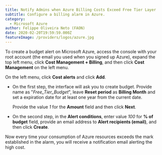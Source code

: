 ```yaml
---
title: Notify Admins when Azure Billing Costs Exceed Free Tier Layer
subtitle: Configure a billing alarm in Azure.
category:
  - Microsoft Azure
author: Felippe Oliveira Neto (FAON)
date: 2020-02-20T19:59:59.000Z
featureImage: /providers/logos/azure.jpg
---
```

To create a budget alert on Microsoft Azure, access the console with your root account (the email you used when you signed up  Azure), expand the top left menu, click **Cost Management + Billing**, and then click **Cost Management** on the left menu.

On the left menu, click **Cost alerts** and click **Add**.

* On the first step, the interface will ask you to create budget. Provide name as "_Free_Tier_Budget_", leave **Reset period** as **Billing Month** and set a expiration date for at least one year from the current date.

  Provide the value _1_ for the **Amount** field and then click **Next**.

* On the second step, in the **Alert conditions**, enter value _100_ for **% of budget** field, provide an email address to  **Alert recipients (email)**, and then click **Create**.

Now every time your consumption of Azure resources exceeds the mark established in the alarm, you will receive a notification email alerting the high cost.
